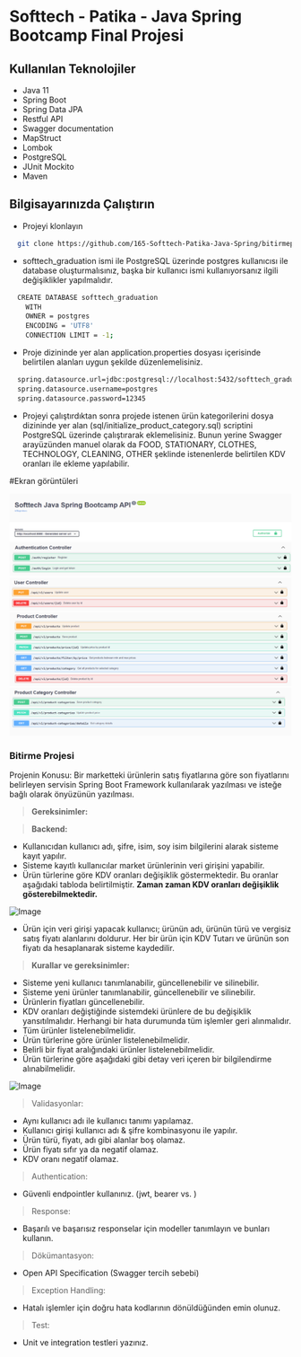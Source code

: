 # Softtech - Patika - Java Spring Bootcamp Final Projesi

## Kullanılan Teknolojiler

- Java 11
- Spring Boot
- Spring Data JPA
- Restful API
- Swagger documentation
- MapStruct
- Lombok
- PostgreSQL
- JUnit Mockito
- Maven

## Bilgisayarınızda Çalıştırın

- Projeyi klonlayın

```bash
  git clone https://github.com/165-Softtech-Patika-Java-Spring/bitirmeprojesi-anilakd.git
```

- softtech_graduation ismi ile PostgreSQL üzerinde postgres kullanıcısı ile
database oluşturmalısınız, başka bir kullanıcı ismi kullanıyorsanız ilgili değişiklikler yapılmalıdır.
```bash  
  CREATE DATABASE softtech_graduation
    WITH 
    OWNER = postgres
    ENCODING = 'UTF8'
    CONNECTION LIMIT = -1;
```
- Proje dizininde yer alan application.properties dosyası içerisinde belirtilen alanları uygun şekilde düzenlemelisiniz.
```bash  
  spring.datasource.url=jdbc:postgresql://localhost:5432/softtech_graduation
  spring.datasource.username=postgres
  spring.datasource.password=12345
```
- Projeyi çalıştırdıktan sonra projede istenen ürün kategorilerini dosya dizininde yer alan (sql/initialize_product_category.sql) scriptini PostgreSQL üzerinde çalıştırarak eklemelisiniz.
Bunun yerine Swagger arayüzünden manuel olarak da  FOOD, STATIONARY, CLOTHES, TECHNOLOGY, CLEANING, OTHER şeklinde istenenlerde belirtilen KDV oranları ile ekleme yapılabilir.

#Ekran görüntüleri

![Image](src/main/java/com/anilakdemir/softtechfinalproject/images/top.png)
![Image](src/main/java/com/anilakdemir/softtechfinalproject/images/authentication_controller.png)
![Image](src/main/java/com/anilakdemir/softtechfinalproject/images/user_controller.png)
![Image](src/main/java/com/anilakdemir/softtechfinalproject/images/product_controller.png)
![Image](src/main/java/com/anilakdemir/softtechfinalproject/images/product_category_controller.png)

### Bitirme Projesi

Projenin Konusu:
Bir marketteki ürünlerin satış fiyatlarına göre son fiyatlarını belirleyen servisin Spring Boot Framework kullanılarak yazılması ve isteğe bağlı olarak
önyüzünün yazılması.

> **Gereksinimler:**

> **Backend:**

- Kullanıcıdan kullanıcı adı, şifre, isim, soy isim bilgilerini alarak sisteme kayıt yapılır.
- Sisteme kayıtlı kullanıcılar market ürünlerinin veri girişini yapabilir.
- Ürün türlerine göre KDV oranları değişiklik göstermektedir. Bu oranlar aşağıdaki tabloda belirtilmiştir. __**Zaman zaman KDV oranları değişiklik
  gösterebilmektedir.**__

![Image](https://www.linkpicture.com/q/Untitled_395.png)

- Ürün için veri girişi yapacak kullanıcı; ürünün adı, ürünün türü ve vergisiz satış fiyatı alanlarını doldurur. Her bir ürün için KDV Tutarı ve ürünün son
  fiyatı da hesaplanarak sisteme kaydedilir.

> **Kurallar ve gereksinimler:**

- Sisteme yeni kullanıcı tanımlanabilir, güncellenebilir ve silinebilir.
- Sisteme yeni ürünler tanımlanabilir, güncellenebilir ve silinebilir.
- Ürünlerin fiyatları güncellenebilir.
- KDV oranları değiştiğinde sistemdeki ürünlere de bu değişiklik yansıtılmalıdır. Herhangi bir hata durumunda tüm işlemler geri alınmalıdır.
- Tüm ürünler listelenebilmelidir.
- Ürün türlerine göre ürünler listelenebilmelidir.
- Belirli bir fiyat aralığındaki ürünler listelenebilmelidir.
- Ürün türlerine göre aşağıdaki gibi detay veri içeren bir bilgilendirme alınabilmelidir.

![Image](https://www.linkpicture.com/q/22_57.png)

> Validasyonlar:

- Aynı kullanıcı adı ile kullanıcı tanımı yapılamaz.
- Kullanıcı girişi kullanıcı adı & şifre kombinasyonu ile yapılır.
- Ürün türü, fiyatı, adı gibi alanlar boş olamaz.
- Ürün fiyatı sıfır ya da negatif olamaz.
- KDV oranı negatif olamaz.

> Authentication:

- Güvenli endpointler kullanınız. (jwt, bearer vs. )

> Response:

- Başarılı ve başarısız responselar için modeller tanımlayın ve bunları kullanın.

> Dökümantasyon:

- Open API Specification (Swagger tercih sebebi)

> Exception Handling:

- Hatalı işlemler için doğru hata kodlarının dönüldüğünden emin olunuz.

> Test:

- Unit ve integration testleri yazınız. 
